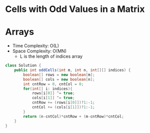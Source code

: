 # Cells with Odd Values in a Matrix

# Arrays

- Time Complexity: O(L)
- Space Complexity: O(MN)
  - L is the length of indices array

```java
class Solution {
    public int oddCells(int m, int n, int[][] indices) {
        boolean[] rows = new boolean[m];
        boolean[] cols = new boolean[n];
        int cntRow = 0, cntCol = 0;
        for(int[] i: indices){
            rows[i[0]] ^= true;
            cols[i[1]] ^= true;
            cntRow += (rows[i[0]])?1:-1;
            cntCol += (cols[i[1]])?1:-1;
        }
        return (n-cntCol)*cntRow + (m-cntRow)*cntCol;
    }
}
```
